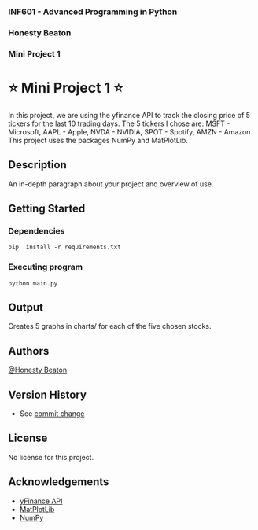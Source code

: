 ### INF601 - Advanced Programming in Python
### Honesty Beaton
### Mini Project 1


# ⭐ Mini Project 1 ⭐

In this project, we are using the yfinance API to track the closing price of 5 tickers for the last 10 trading days.
The 5 tickers I chose are: 
    MSFT - Microsoft, 
    AAPL - Apple, 
    NVDA - NVIDIA, 
    SPOT - Spotify, 
    AMZN - Amazon
This project uses the packages NumPy and MatPlotLib.


## Description

An in-depth paragraph about your project and overview of use.

## Getting Started

### Dependencies
```
pip  install -r requirements.txt

```

### Executing program

```
python main.py
```

## Output

Creates 5 graphs in charts/ for each of the five chosen stocks.

## Authors

[@Honesty Beaton](https://github.com/Honesty-Beaton)


## Version History

* See [commit change]()

## License

No license for this project.

## Acknowledgements
* [yFinance API](https://pypi.org/project/yfinance/)
* [MatPlotLib](https://matplotlib.org/stable/tutorials/pyplot.html)
* [NumPy](https://numpy.org/doc/stable/user/whatisnumpy.html)
